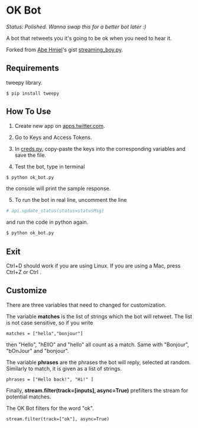 # OK Bot

*Status: Polished. Wanna swap this for a better bot later :)*

A bot that retweets you it's going to be ok when you need to hear it. 

Forked from [Abe Hmiel](https://gist.github.com/abehmiel)'s gist [streaming_boy.py](https://gist.github.com/abehmiel/da50b27796062f6b71c8585fa07d66c4).

## Requirements 
tweepy library.

```
$ pip install tweepy
```

## How To Use
1. Create new app on [apps.twitter.com](https://apps.twitter.com/).

2. Go to Keys and Access Tokens.

3. In [creds.py](https://github.com/homeowmorphism/okbot/blob/master/creds.py), copy-paste the keys into the corresponding variables and save the file.

4. Test the bot, type in terminal
``` bash
$ python ok_bot.py
```
the console will print the sample response. 

5. To run the bot in real line, uncomment the line 

``` python
# api.update_status(status=statusMsg)
```

and run the code in python again.

``` bash
$ python ok_bot.py
```

## Exit
Ctrl+D should work if you are using Linux.
If you are using a Mac, press Ctrl+Z or Ctrl \.

## Customize
There are three variables that need to changed for customization. 

The variable **matches** is the list of strings which the bot will retweet. The list is not case sensitive, so if you write 

```
matches = ["hello","bonjour"]
```

then "Hello", "hEllO" and "hello" all count as a match. Same with "Bonjour", "bOnJour" and "bonjour".

The variable **phrases** are the phrases the bot will reply, selected at random. Similarly to match, it is given as a list of strings.

```
phrases = ["Hello back!", "Hi!" ]
```
Finally, **stream.filter(track=[**inputs**], async=True)** prefilters the stream for potential matches. 

The OK Bot filters for the word "ok".

```
stream.filter(track=["ok"], async=True)
```
